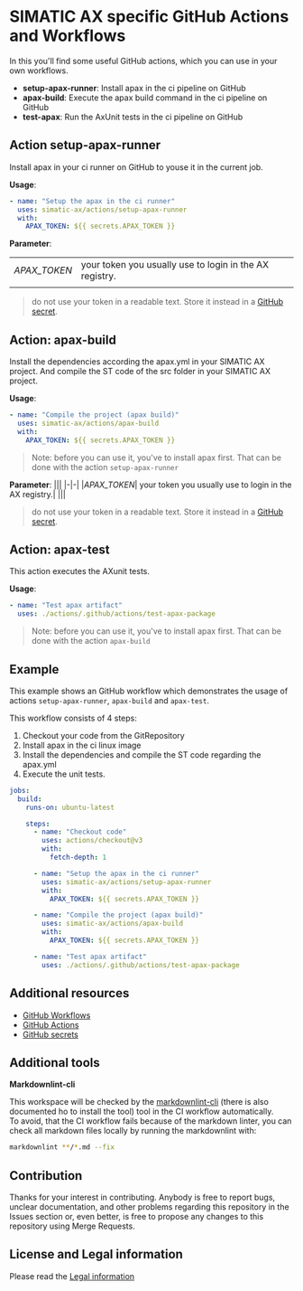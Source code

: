 # SIMATIC AX specific GitHub Actions and Workflows

In this you'll find some useful GitHub actions, which you can use in your own workflows.

- **setup-apax-runner**: Install apax in the ci pipeline on GitHub
- **apax-build**: Execute the apax build command in the ci pipeline on GitHub
- **test-apax**: Run the AxUnit tests in the ci pipeline on GitHub

## Action setup-apax-runner

Install apax in your ci runner on GitHub to youse it in the current job.

**Usage**:

```yml
- name: "Setup the apax in the ci runner"
  uses: simatic-ax/actions/setup-apax-runner
  with:
    APAX_TOKEN: ${{ secrets.APAX_TOKEN }}
```

**Parameter**:

|||
|-|-|
|*APAX_TOKEN*| your token you usually use to login in the AX registry.|
|||

> do not use your token in a readable text. Store it instead in a [GitHub secret](https://docs.github.com/en/codespaces/managing-codespaces-for-your-organization/managing-encrypted-secrets-for-your-repository-and-organization-for-github-codespaces).

## Action: apax-build

Install the dependencies according the apax.yml in your SIMATIC AX project. And compile the ST code of the src folder in your SIMATIC AX project.

**Usage**:

```yml
- name: "Compile the project (apax build)"
  uses: simatic-ax/actions/apax-build
  with:
    APAX_TOKEN: ${{ secrets.APAX_TOKEN }}
```

> Note: before you can use it, you've to install apax first. That can be done with the action `setup-apax-runner`

**Parameter**:
|||
|-|-|
|*APAX_TOKEN*| your token you usually use to login in the AX registry.|
|||


> do not use your token in a readable text. Store it instead in a [GitHub secret](https://docs.github.com/en/codespaces/managing-codespaces-for-your-organization/managing-encrypted-secrets-for-your-repository-and-organization-for-github-codespaces).

## Action: apax-test

This action executes the AXunit tests.

**Usage**:

```yml
- name: "Test apax artifact"
  uses: ./actions/.github/actions/test-apax-package
```

> Note: before you can use it, you've to install apax first. That can be done with the action `apax-build`

## Example

This example shows an GitHub workflow which demonstrates the usage of actions `setup-apax-runner`, `apax-build` and `apax-test`.

This workflow consists of 4 steps:

1. Checkout your code from the GitRepository
1. Install apax in the ci linux image
1. Install the dependencies and compile the ST code regarding the apax.yml
1. Execute the unit tests.

```yml
jobs:
  build:
    runs-on: ubuntu-latest

    steps:
      - name: "Checkout code"
        uses: actions/checkout@v3
        with:
          fetch-depth: 1

      - name: "Setup the apax in the ci runner"
        uses: simatic-ax/actions/setup-apax-runner
        with:
          APAX_TOKEN: ${{ secrets.APAX_TOKEN }}

      - name: "Compile the project (apax build)"
        uses: simatic-ax/actions/apax-build
        with:
          APAX_TOKEN: ${{ secrets.APAX_TOKEN }}

      - name: "Test apax artifact"
        uses: ./actions/.github/actions/test-apax-package
```

## Additional resources

- [GitHub Workflows](https://docs.github.com/en/actions/using-workflows)
- [GitHub Actions](https://docs.github.com/de/actions)
- [GitHub secrets](https://docs.github.com/en/codespaces/managing-codespaces-for-your-organization/managing-encrypted-secrets-for-your-repository-and-organization-for-github-codespaces)
  

## Additional tools

**Markdownlint-cli**

This workspace will be checked by the [markdownlint-cli](https://github.com/igorshubovych/markdownlint-cli) (there is also documented ho to install the tool) tool in the CI workflow automatically.  
To avoid, that the CI workflow fails because of the markdown linter, you can check all markdown files locally by running the markdownlint with:

```sh
markdownlint **/*.md --fix
```

## Contribution

Thanks for your interest in contributing. Anybody is free to report bugs, unclear documentation, and other problems regarding this repository in the Issues section or, even better, is free to propose any changes to this repository using Merge Requests.

## License and Legal information

Please read the [Legal information](LICENSE.md)
